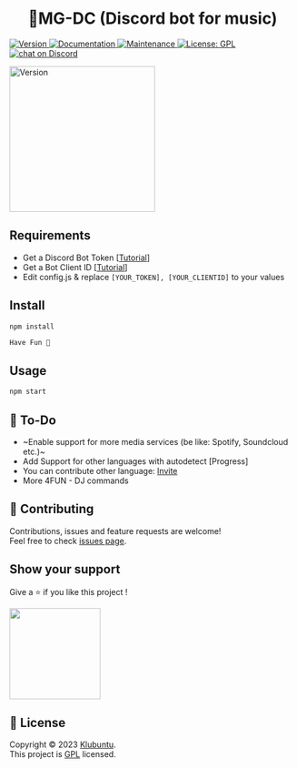 
<h1 align="center">🎵MG-DC (Discord bot for music) </h1>
<p>
<a href="" target="_blank">
	<img alt="Version" src="https://img.shields.io/badge/version-3.0.0%20BETA%202-orange">
</a>
  <a href="https://github.com/klubuntu/MG-DC/#readme" target="_blank">
    <img alt="Documentation" src="https://img.shields.io/badge/documentation-yes-brightgreen.svg" />
  </a>
  <a href="https://github.com/klubuntu/MG-DC/graphs/commit-activity" target="_blank">
    <img alt="Maintenance" src="https://img.shields.io/badge/Maintained%3F-yes-green.svg" />
  </a>
  <a href="https://github.com/klubuntu/MG-DC/blob/main/LICENSE" target="_blank">
    <img alt="License: GPL" src="https://img.shields.io/github/license/klubuntu/MG-DC" />
  </a>
      <a href="https://discord.gg/meKqTdUDDm">
        <img src="https://img.shields.io/discord/959203953185263716?logo=discord"
            alt="chat on Discord">
       </a>
</p>
<a href="https://manager-discord.netlify.app">
    <img alt="Version" src="https://github.com/Klubuntu/MG-DC/assets/49614906/7605e832-cb99-45c6-a33e-da4cb06740ab" onclick="javascript:window.open('https://manager-discord.netlify.app')" width="256">
</a>



## Requirements
- Get a Discord Bot Token [[Tutorial](https://www.writebots.com/discord-bot-token/)]
- Get a Bot Client ID [[Tutorial](https://support.heateor.com/discord-client-id-discord-client-secret/)]
- Edit config.js & replace `[YOUR_TOKEN], [YOUR_CLIENTID]` to your values

## Install
```sh
npm install
```
```
Have Fun 🙂
```
## Usage

```sh
npm start
```
## 📒 To-Do
- ~Enable support for more media services (be like: Spotify, Soundcloud etc.)~
- Add Support for other languages with autodetect [Progress]
- You can contribute other language: [Invite](https://crowdin.com/project/manager-dc/invite?h=1e3baaea992fb742e0294df44710eeec1783165)
- More 4FUN - DJ commands

## 🤝 Contributing

Contributions, issues and feature requests are welcome!<br />Feel free to check [issues page](https://github.com/klubuntu/MG-DC/issues).

## Show your support

Give a ⭐️ if you like this project !

<a href="https://www.patreon.com/https:\/\/patreon.com\/klubuntu">
  <img src="https://c5.patreon.com/external/logo/become_a_patron_button@2x.png" width="160">
</a>

## 📝 License

Copyright © 2023 [Klubuntu](https://github.com/klubuntu).<br />
This project is [GPL](https://github.com/klubuntu/MG-DC/blob/main/LICENSE) licensed.
